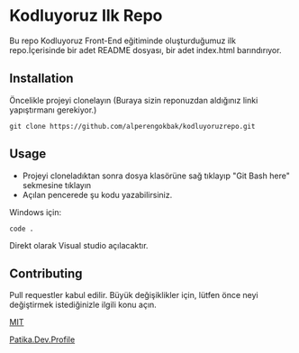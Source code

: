 # Kodluyoruz Ilk Repo

Bu repo Kodluyoruz Front-End eğitiminde oluşturduğumuz ilk repo.İçerisinde bir adet README dosyası, bir adet index.html barındırıyor.

## Installation

Öncelikle projeyi clonelayın (Buraya sizin reponuzdan aldığınız linki yapıştırmanı gerekiyor.)

```
git clone https://github.com/alperengokbak/kodluyoruzrepo.git
```

## Usage

* Projeyi cloneladıktan sonra dosya klasörüne sağ tıklayıp "Git Bash here" sekmesine tıklayın
* Açılan pencerede şu kodu yazabilirsiniz.

Windows için:

```
code .
```
Direkt olarak Visual studio açılacaktır.

## Contributing
Pull requestler kabul edilir. Büyük değişiklikler için, lütfen önce neyi değiştirmek istediğinizle ilgili konu açın.

[MIT](https://choosealicense.com/licenses/mit/)

[Patika.Dev.Profile](https://app.patika.dev/alperengokbak)